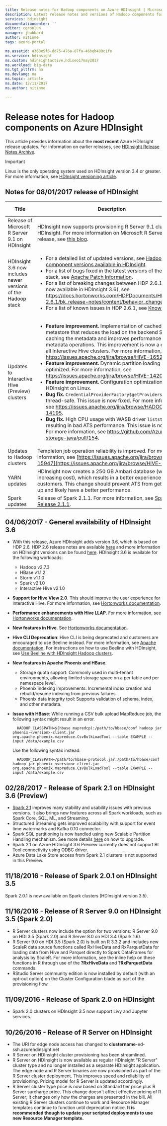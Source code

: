 ```yaml
---
title: Release notes for Hadoop components on Azure HDInsight | Microsoft Docs
description: Latest release notes and versions of Hadoop components for Azure HDInsight. Get development tips and details for Spark, R Server, Hive and more.
services: hdinsight
documentationcenter: ''
editor: cgronlun
manager: jhubbard
author: nitinme
tags: azure-portal

ms.assetid: a363e5f6-dd75-476a-87fa-46beb480c1fe
ms.service: hdinsight
ms.custom: hdinsightactive,hdiseo17may2017
ms.workload: big-data
ms.tgt_pltfrm: na
ms.devlang: na
ms.topic: article
ms.date: 12/11/2017
ms.author: nitinme

---
```

# Release notes for Hadoop components on Azure HDInsight

This article provides information about the **most recent** Azure HDInsight release updates. For information on earlier releases, see [HDInsight Release Notes Archive](hdinsight-release-notes-archive.md).

> [!IMPORTANT]
> Linux is the only operating system used on HDInsight version 3.4 or greater. For more information, see [HDInsight versioning article](hdinsight-component-versioning.md).


## Notes for 08/01/2017 release of HDInsight

|                             Title                             |                                                                                                                                                                                                                                                                                                                                                                                                                                                                                                                                                                                                                                                                                                                                                                                                                                                                                                        Description                                                                                                                                                                                                                                                                                                                                                                                                                                                                                                                                                                                                                                                                                                                                                                                                                                                                                                        | Impacted Area |        Cluster Type        |
|---------------------------------------------------------------|---------------------------------------------------------------------------------------------------------------------------------------------------------------------------------------------------------------------------------------------------------------------------------------------------------------------------------------------------------------------------------------------------------------------------------------------------------------------------------------------------------------------------------------------------------------------------------------------------------------------------------------------------------------------------------------------------------------------------------------------------------------------------------------------------------------------------------------------------------------------------------------------------------------------------------------------------------------------------------------------------------------------------------------------------------------------------------------------------------------------------------------------------------------------------------------------------------------------------------------------------------------------------------------------------------------------------------------------------------------------------------------------------------------------------------------------------------------------------------------------------------------------------------------------------------------------------------------------------------------------------------------------------------------------------------------------------------------------------------------------------------------------------------------------------------------------------|---------------|----------------------------|
|        Release of Microsoft R Server 9.1 on HDInsight         |                                                                                                                                                                                                                                                                                                                                                                                                                                                                                                                                                                                                                                                                                                                                                                             HDInsight now supports provisioning R Server 9.1 clusters on HDInsight. For more information on Microsoft R Server 9.1 release, see [this blog](https://blogs.technet.microsoft.com/dataplatforminsider/2017/04/19/introducing-microsoft-r-server-9-1-release/).                                                                                                                                                                                                                                                                                                                                                                                                                                                                                                                                                                                                                                                                                                                                                                              |    Service    |          R Server          |
| HDInsight 3.6 now includes newer versions of the Hadoop stack |                                                                <ul><li>For a detailed list of updated versions, see <a href="hdinsight-component-versioning.md#hadoop-components-available-with-different-hdinsight-versions" data-raw-source="[Hadoop component versions available in HDInsight](hdinsight-component-versioning.md#hadoop-components-available-with-different-hdinsight-versions)">Hadoop component versions available in HDInsight</a>.</li><li>For a list of bugs fixed in the latest versions of the Hadoop stack, see <a href="https://docs.hortonworks.com/HDPDocuments/HDP2/HDP-2.6.1/bk_release-notes/content/patch_parent.html" data-raw-source="[Apache Patch Information](https://docs.hortonworks.com/HDPDocuments/HDP2/HDP-2.6.1/bk_release-notes/content/patch_parent.html)">Apache Patch Information</a>.</li><li>For a list of breaking changes between HDP 2.6.1 (which is now available in HDInsight 3.6), see <a href="https://docs.hortonworks.com/HDPDocuments/HDP2/HDP-2.6.1/bk_release-notes/content/behavior_changes.html" data-raw-source="[https://docs.hortonworks.com/HDPDocuments/HDP2/HDP-2.6.1/bk_release-notes/content/behavior_changes.html](https://docs.hortonworks.com/HDPDocuments/HDP2/HDP-2.6.1/bk_release-notes/content/behavior_changes.html)">https://docs.hortonworks.com/HDPDocuments/HDP2/HDP-2.6.1/bk_release-notes/content/behavior_changes.html</a>.</li><li>For a list of known issues in HDP 2.6.1, see <a href="https://docs.hortonworks.com/HDPDocuments/HDP2/HDP-2.6.1/bk_release-notes/content/known_issues.html" data-raw-source="[Known issues](https://docs.hortonworks.com/HDPDocuments/HDP2/HDP-2.6.1/bk_release-notes/content/known_issues.html)">Known issues</a>.</li></ul>                                                                 |    Service    |            All             |
|        Updates to Interactive Hive (Preview) clusters         | <ul><li><b>Feature improvement.</b> Implementation of cached metastore that reduces the load on the backend SQL by caching the metadata and improves performance for all metadata operations.  This improvement is now a default on all Interactive Hive clusters. For more information, see <a href="https://issues.apache.org/jira/browse/HIVE-16520" data-raw-source="[https://issues.apache.org/jira/browse/HIVE-16520](https://issues.apache.org/jira/browse/HIVE-16520)">https://issues.apache.org/jira/browse/HIVE-16520</a>.</li><li><b>Feature improvement.</b> Dynamic partition loading is optimized. For more information, see <a href="https://issues.apache.org/jira/browse/HIVE-14204" data-raw-source="[https://issues.apache.org/jira/browse/HIVE-14204] (https://issues.apache.org/jira/browse/HIVE-14204)">https://issues.apache.org/jira/browse/HIVE-14204</a>.</li><li><b>Feature improvement.</b> Configuration optimizations for HDInsight on Linux.</li><li><b>Bug fix.</b> <code>CredentialProviderFactory$getProviders</code> is not thread-safe. This issue is now fixed. For more information, see <a href="https://issues.apache.org/jira/browse/HADOOP-14195" data-raw-source="[https://issues.apache.org/jira/browse/HADOOP-14195](https://issues.apache.org/jira/browse/HADOOP-14195)">https://issues.apache.org/jira/browse/HADOOP-14195</a>.</li><li><b>Bug fix.</b> High CPU usage with WASB driver <code>liststatus</code> API resulting in bad ATS performance. This issue is now fixed. For more information, see <a href="https://github.com/Azure/azure-storage-java/pull/154" data-raw-source="[https://github.com/Azure/azure-storage-java/pull/154](https://github.com/Azure/azure-storage-java/pull/154)">https://github.com/Azure/azure-storage-java/pull/154</a>.</li></ul> |    Service    | Interactive Hive (Preview) |
|                  Updates to Hadoop clusters                   |                                                                                                                                                                                                                                                                                                                                                                                                                                                                                                                                                                                                                                                                                                                                                                                                                      Templeton job operation reliability is improved. For more information, see [https://issues.apache.org/jira/browse/HIVE-15947](https://issues.apache.org/jira/browse/HIVE-15947)                                                                                                                                                                                                                                                                                                                                                                                                                                                                                                                                                                                                                                                                                                                                                                                                                      |    Service    |           Hadoop           |
|                         YARN updates                          |                                                                                                                                                                                                                                                                                                                                                                                                                                                                                                                                                                                                                                                                                                                                                                                                 HDInsight now creates a 250 GB Ambari database (without increasing cost), which results in a better experience for customers. This change should prevent ATS from getting filled up and likely have a better performance.                                                                                                                                                                                                                                                                                                                                                                                                                                                                                                                                                                                                                                                                                                                                                                                                 |    Service    |            All             |
|                         Spark updates                         |                                                                                                                                                                                                                                                                                                                                                                                                                                                                                                                                                                                                                                                                                                                                                                                                                                           Release of Spark 2.1.1. For more information, see [Spark Release 2.1.1](https://spark.apache.org/releases/spark-release-2-1-1.html).                                                                                                                                                                                                                                                                                                                                                                                                                                                                                                                                                                                                                                                                                                                                                                                                                                            |    Service    |           Spark            |

## 04/06/2017 - General availability of HDInsight 3.6

* With this release, Azure HDInsight adds version 3.6, which is based on HDP 2.6. HDP 2.6 release notes are available [here](http://docs.hortonworks.com/HDPDocuments/HDP2/HDP-2.6.0/bk_release-notes/content/ch_relnotes.html) and more information on HDInsight versions can be found [here](hdinsight-component-versioning.md). HDInsight 3.6 is available for the following workloads:

    * Hadoop v2.7.3
    * HBase v1.1.2
    * Storm v1.1.0
    * Spark v2.1.0
    * Interactive Hive v2.1.0

* **Support for Hive View 2.0**. This should improve the user experience for Interactive Hive. For more information, see [Hortonworks documentation](http://docs.hortonworks.com/HDPDocuments/Ambari-2.5.0.3/bk_ambari-views/content/ch_using_hive_view.html).

* **Performance enhancements with Hive LLAP**. For more information, see [Hortonworks documentation](https://hortonworks.com/blog/top-5-performance-boosters-with-apache-hive-llap/).

* **New features in Hive**. See [Hortonworks documentation](https://hortonworks.com/apache/hive/#section_4).

* **Hive CLI Deprecation**: Hive CLI is being deprecated and customers are encouraged to use Beeline instead. For more information, see [Apache documentation](https://cwiki.apache.org/confluence/display/Hive/Replacing+the+Implementation+of+Hive+CLI+Using+Beeline). For instructions on how to use Beeline with HDInsight, see [Use Beeline with HDInsight Hadoop clusters](hadoop/apache-hadoop-use-hive-beeline.md).

* **New features in Apache Phoenix and HBase**.
    * Storage quota support: Commonly used in multi-tenant environments, allowing limited storage space on a per table and per namespace level.
    * Phoenix indexing improvements: Incremental index creation and rebuild/resume indexing from previous failures.
    * Phoenix data integrity tool: Supports validation of schema, index, and other metadata.


* **Issue with HBase**: While running a CSV bulk upload MapReduce job, the following syntax might result in an error.

        HADOOP_CLASSPATH=$(hbase mapredcp):/path/to/hbase/conf hadoop jar phoenix-<version>-client.jar org.apache.phoenix.mapreduce.CsvBulkLoadTool --table EXAMPLE --input /data/example.csv

    Use the following syntax instead:

        HADOOP_CLASSPATH=/path/to/hbase-protocol.jar:/path/to/hbase/conf hadoop jar phoenix-<version>-client.jar org.apache.phoenix.mapreduce.CsvBulkLoadTool --table EXAMPLE --input /data/example.csv


## 02/28/2017 - Release of Spark 2.1 on HDInsight 3.6 (Preview)
* [Spark 2.1](http://spark.apache.org/releases/spark-release-2-1-0.html) improves many stability and usability issues with previous versions. It also brings new features across all Spark workloads, such as Spark Core, SQL, ML, and Streaming.
* Structured Streaming gets improved scalability with support for event time watermarks and Kafka 0.10 connector.
* Spark SQL partitioning is now handled using new Scalable Partition Handling mechanism. See more details [here](http://spark.apache.org/releases/spark-release-2-1-0.html) on how to upgrade.
* Spark 2.1 on Azure HDInsight 3.6 Preview currently does not support BI Tool connectivity using ODBC driver.
* Azure Data Lake Store access from Spark 2.1 clusters is not supported in this Preview.


## 11/18/2016 - Release of Spark 2.0.1 on HDInsight 3.5
Spark 2.0.1 is now available on Spark clusters (HDInsight version 3.5).

## 11/16/2016 - Release of R Server 9.0 on HDInsight 3.5 (Spark 2.0)
*   R Server clusters now include the option for two versions: R Server 9.0 on HDI 3.5 (Spark 2.0) and R Server 8.0 on HDI 3.4 (Spark 1.6).
*   R Server 9.0 on HDI 3.5 (Spark 2.0) is built on R 3.3.2 and includes new ScaleR data source functions called RxHiveData and RxParquetData for loading data from Hive and Parquet directly to Spark DataFrames for analysis by ScaleR. For more information, see the inline help on these functions in R through use of the **?RxHiveData** and **?RxParquetData** commands.
*   RStudio Server community edition is now installed by default (with an opt-out option) on the Cluster Configuration blade as part of the provisioning flow.

## 11/09/2016 - Release of Spark 2.0 on HDInsight
* Spark 2.0 clusters on HDInsight 3.5 now support Livy and Jupyter services.

## 10/26/2016 - Release of R Server on HDInsight
* The URI for edge node access has changed to **clustername**-ed-ssh.azurehdinsight.net
* R Server on HDInsight cluster provisioning has been streamlined.
* R Server on HDInsight is now available as regular HDInsight "R Server" cluster type and no longer installed as a separate HDInsight application. The edge node and R Server binaries are now provisioned as part of the R Server cluster deployment. This improves speed and reliability of provisioning. Pricing model for R Server is updated accordingly.
* R Server cluster type price is now based on Standard tier price plus R Server surcharge price. This change doesn't affect effective pricing of R Server; it changes only how the charges are presented in the bill. All existing R Server clusters continue to work and Resource Manager templates continue to function until deprecation notice. **It is recommended though to update your scripted deployments to use new Resource Manager template.**






